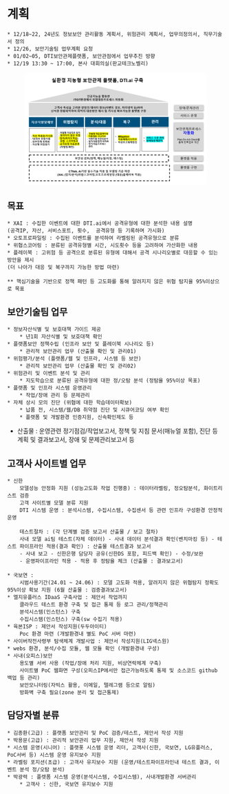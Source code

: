 # 계획

```
* 12/18~22, 24년도 정보보안 관리활동 계획서, 위험관리 계획서, 업무의정의서, 직무기술서 정의
* 12/26, 보안기술팀 업무계획 요청
* 01/02~05, DTI보안관제플랫폼, 보안관점에서 업무추진 방향
* 12/19 13:30 ~ 17:00, 본사 대회의실(판교테크노벨리) 
```

<figure><img src="../../.gitbook/assets/image (39).png" alt=""><figcaption></figcaption></figure>



## 목표
    * XAI : 수집한 이벤트에 대한 DTI.ai에서 공격유형에 대한 분석한 내용 설명
    (공격IP, 자산, 서비스포트, 횟수,  공격유형 등 기록하며 가시화)
    * 오토프로파일링 : 수집된 이벤트를 분석하여 라벨링된 공격유형으로 분류
    * 위협스코어링 : 분류된 공격유형별 시간, 시도횟수 등을 고려하여 가산화한 내용
    * 플레이북 : 고위험 등 공격으로 분류된 유형에 대해서 공격 시나리오별로 대응할 수 있는 방안을 제시
    (더 나아가 대응 및 복구까지 가능한 방법 마련)

    ** 핵심기술을 기반으로 정책 패턴 등 고도화를 통해 알려지지 않은 위협 탐지율 95%이상으로 목표


## 보안기술팀 업무
    * 정보자산식별 및 보호대책 가이드 제공 
        * 년1회 자산식별 및 보호대책 확인
    * 플랫폼보안 정책수립 (인프라 보안 및 플레이북 시나리오 등)
        * 관리적 보안관리 업무 (산출물 확인 및 관리01)
    * 위험평가/분석 (플랫폼/웹 및 인프라, 시스템 등 보안)
        * 관리적 보안관리 업무 (산출물 확인 및 관리02)
    * 위험관리 및 이벤트 분석 및 관리
        * 지도학습으로 분류된 공격유형에 대한 정/오탐 분석 (정탐율 95%이상 목표)
    * 플랫폼 및 인프라 시스템 운영관리
        * 작업/장애 관리 등 문제관리
    * 자체 상시 모의 진단 (위협에 대한 학습데이터확보)
        * 납품 전, 시스템/웹/DB 취약점 진단 및 시큐어코딩 여부 확인
        * 플랫폼 및 개발환경 인증지원, 신속확인제도 등
* 산출물 : 운영관련 정기점검/작업보고서, 정책 및 지침 문서(매뉴얼 포함), 진단 등 계획 및 결과보고서, 장애 및 문제관리보고서 등 

## 고객사 사이트별 업무
    * 신한
        모델성능 안정화 지원 (성능고도화 작업 진행중) : 데이터라벨링, 정오탐분석, 화이트리스트 검증
        고객 사이트별 모델 분류 지원
        DTI 시스템 운영 : 분석시스템, 수집시스템, 수집센서 등 관련 인프라 구성환경 안정적 운영

        테스트절차 : (각 단계별 검증 보고서 산출물 / 보고 절차)
        사내 모델 ai팀 테스트(자체 데이터) - 사내 데이터 분석결과 확인(벤치마킹 등) - 테스트 파이프라인 적용(결과 확인) : 산출물 테스트결과 보고서
        - 사내 보고 - 신한은행 담당자 공유(신한DS 포함, 피드백 확인) - 수정/보완
        - 운영파이프라인 적용 - 적용 후 정탐율 체크 (산출물 : 결과보고서)

    * 국보연 : 
        시범사용기간(24.01 ~ 24.06) : 모델 고도화 적용, 알려지지 않은 위협탐지 정확도 95%이상 확보 지원 (6월 산출물 : 검증결과보고서)
    * 엘지유플러스 IDaaS 구축사업 : 제안서 작업까지
        클라우드 테스트 환경 구축 및 접근 통제 등 로그 관리/정책관리
        분석시스템(인스턴스) 구축
        수집시스템(인스턴스) 구축(sw 수집기 적용)
    * 육본ISP : 제안서 작성지원(두두아이티)
        Poc 환경 마련 (개발환경내 별도 PoC 서버 마련)
    * 사이버작전사령부 탐색체계 개발사업 : 제안서 작성지원(LIG넥스원)
    * webs 환경, 분석/수집 모듈, 웹 모듈 확인 (개발환경내 구성)
    * 사내(오피스)보안
        용도별 서버 사용 (작업/장애 처리 지원, 비상연락체계 구축)
        사이트별 PoC 웹화면 구성(오피스IP에서만 접근가능하도록 통제 및 소스코드 github 백업 등 관리)
        보안모니터링(자빅스 활용, 이메일, 텔레그램 등으로 알림)
        방화벽 구축 필요(zone 분리 및 접근통제)

## 담당자별 분류
    * 김종환(고급) : 플랫폼 보안관리 및 PoC 검증/테스트, 제안서 작성 지원
    * 박용문(고급) : 관리적 보안관리 업무 지원, 제안서 작성 지원
    * 시스템 운영(시니어) : 플랫폿 시스템 운영 리더, 고객사(신한, 국보연, LG유플러스, PoC서버 등) 시스템 운영 유지보수 지원
    * 라벨링 포지션(초급) : 고객사 유지보수 지원 (운영/테스트파이프라인내 테스트 결과, 이벤트 분석 정/오탐 분석)
    * 박광력 : 플렛폼 시스템 운영(분석시스템, 수집시스템), 사내개발환경 서버관리
        * 고객사 : 신한, 국보연 유지보수 지원

